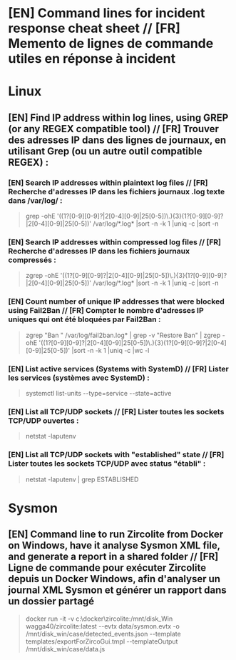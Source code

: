 # [EN] Command lines for incident response cheat sheet // [FR] Memento de lignes de commande utiles en réponse à incident

# Linux 

## [EN] Find IP address within log lines, using GREP (or any REGEX compatible tool) // [FR] Trouver des adresses IP dans des lignes de journaux, en utilisant Grep (ou un autre outil compatible REGEX) :

### [EN] Search IP addresses within plaintext log files // [FR] Recherche d'adresses IP dans les fichiers journaux .log texte dans /var/log/ :
 > grep -ohE '((1?[0-9][0-9]?|2[0-4][0-9]|25[0-5])\\.){3}(1?[0-9][0-9]?|2[0-4][0-9]|25[0-5])' /var/log/\*.log\* |sort -n -k 1 |uniq -c |sort -n

### [EN] Search IP addresses within compressed log files // [FR] Recherche d'adresses IP dans les fichiers journaux compressés :
> zgrep -ohE '((1?[0-9][0-9]?|2[0-4][0-9]|25[0-5])\\.){3}(1?[0-9][0-9]?|2[0-4][0-9]|25[0-5])' /var/log/\*.log\* |sort -n -k 1 |uniq -c |sort -n

### [EN] Count number of unique IP addresses that were blocked using Fail2Ban // [FR] Compter le nombre d'adresses IP uniques qui ont été bloquées par Fail2Ban :
> zgrep "Ban " /var/log/fail2ban.log* | grep -v "Restore Ban"  |  zgrep -ohE '((1?[0-9][0-9]?|2[0-4][0-9]|25[0-5])\\.){3}(1?[0-9][0-9]?|2[0-4][0-9]|25[0-5])'   |sort -n -k 1 |uniq -c |wc -l

### [EN] List active services (Systems with SystemD) // [FR] Lister les services (systèmes avec SystemD) :
> systemctl list-units --type=service --state=active

### [EN] List all TCP/UDP sockets // [FR] Lister toutes les sockets TCP/UDP ouvertes :
> netstat -laputenv

### [EN] List all TCP/UDP sockets with "established" state // [FR] Lister toutes les sockets TCP/UDP avec status "établi" :
> netstat -laputenv | grep ESTABLISHED


# Sysmon

## [EN] Command line to run Zircolite from Docker on Windows, have it analyse Sysmon XML file, and generate a report in a shared folder // [FR] Ligne de commande pour exécuter Zircolite depuis un Docker Windows, afin d'analyser un journal XML Sysmon et générer un rapport dans un dossier partagé 

> docker run -it -v c:\docker\zircolite\:/mnt/disk_Win wagga40/zircolite:latest     --evtx data/sysmon.evtx     -o /mnt/disk_win/case/detected_events.json    --template templates/exportForZircoGui.tmpl --templateOutput /mnt/disk_win/case/data.js
